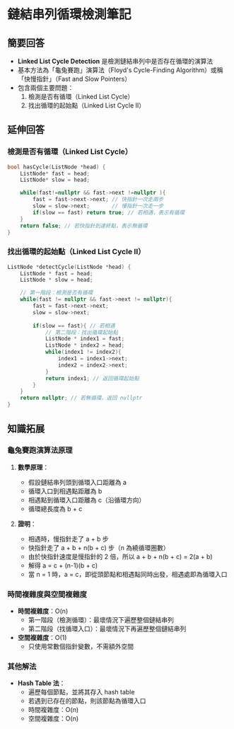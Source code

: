 # 鏈結串列循環檢測筆記

## 簡要回答
- **Linked List Cycle Detection** 是檢測鏈結串列中是否存在循環的演算法
- 基本方法為「龜兔賽跑」演算法（Floyd's Cycle-Finding Algorithm）或稱「快慢指針」（Fast and Slow Pointers）
- 包含兩個主要問題：
  1. 檢測是否有循環（Linked List Cycle）
  2. 找出循環的起始點（Linked List Cycle II）

## 延伸回答
### 檢測是否有循環（Linked List Cycle）
```cpp
bool hasCycle(ListNode *head) {
    ListNode* fast = head;
    ListNode* slow = head;

    while(fast!=nullptr && fast->next !=nullptr ){
        fast = fast->next->next; // 快指針一次走兩步
        slow = slow->next;       // 慢指針一次走一步
        if(slow == fast) return true; // 若相遇，表示有循環
    }
    return false; // 若快指針到達終點，表示無循環
}
```

### 找出循環的起始點（Linked List Cycle II）
```cpp
ListNode *detectCycle(ListNode *head) {
    ListNode * fast = head;
    ListNode * slow = head;

    // 第一階段：檢測是否有循環
    while(fast != nullptr && fast->next != nullptr){
        fast = fast->next->next;
        slow = slow->next;
        
        if(slow == fast){ // 若相遇
            // 第二階段：找出循環起始點
            ListNode * index1 = fast;
            ListNode * index2 = head;
            while(index1 != index2){
                index1 = index1->next;
                index2 = index2->next;
            }
            return index1; // 返回循環起始點
        }
    }
    return nullptr; // 若無循環，返回 nullptr
}
```

## 知識拓展

### 龜兔賽跑演算法原理
1. **數學原理**：
   - 假設鏈結串列頭到循環入口距離為 a
   - 循環入口到相遇點距離為 b
   - 相遇點到循環入口距離為 c（沿循環方向）
   - 循環總長度為 b + c

2. **證明**：
   - 相遇時，慢指針走了 a + b 步
   - 快指針走了 a + b + n(b + c) 步（n 為繞循環圈數）
   - 由於快指針速度是慢指針的 2 倍，所以 a + b + n(b + c) = 2(a + b)
   - 解得 a = c + (n-1)(b + c)
   - 當 n = 1 時，a = c，即從頭節點和相遇點同時出發，相遇處即為循環入口

### 時間複雜度與空間複雜度
- **時間複雜度**：O(n)
  - 第一階段（檢測循環）：最壞情況下遍歷整個鏈結串列
  - 第二階段（找循環入口）：最壞情況下再遍歷整個鏈結串列
- **空間複雜度**：O(1)
  - 只使用常數個指針變數，不需額外空間

### 其他解法
- **Hash Table 法**：
  - 遍歷每個節點，並將其存入 hash table
  - 若遇到已存在的節點，則該節點為循環入口
  - 時間複雜度：O(n)
  - 空間複雜度：O(n)
